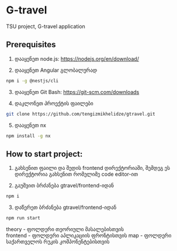 # G-travel

TSU project, G-travel application

## Prerequisites

1. დააყენეთ node.js: https://nodejs.org/en/download/

2. დააყენეთ Angular გლობალურად

```bash
npm i -g @nestjs/cli
```

3. დააყენეთ Git Bash: https://git-scm.com/downloads

4. დაკლონეთ პროექტის ფაილები

```bash
git clone https://github.com/tengizmikhelidze/gtravel.git
```

5. დააყენეთ nx

```bash
npm install -g nx
```

## How to start project:

1. გახსენით ფაილი და შედის frontend დირექტორიაში, შემდეგ ეს დირექტორია გახსენით რომელიმე code editor-ით

2. გაუშვით ბრძანება gtravel/frontend-იდან

```bash
npm i
```

3. დაწერეთ ბრძანება gtravel/frontend-იდან

```bash
npm run start
```

theory - ფოლდერი თეორიული მასალებისთვის  
frontend - ფოლდერი აპლიკაციის ფრონტისთვის
map - ფოლდერი საქართველოს რუკის კომპონენტებისთვის
